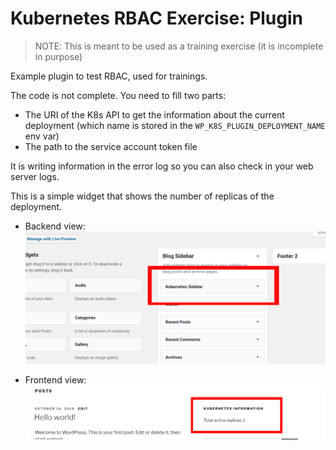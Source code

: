 # Kubernetes RBAC Exercise: Plugin

> NOTE: This is meant to be used as a training exercise (it is incomplete in purpose)

Example plugin to test RBAC, used for trainings. 

The code is not complete. You need to fill two parts:

  - The URI of the K8s API to get the information about the current deployment (which name is stored in the `WP_K8S_PLUGIN_DEPLOYMENT_NAME` env var)
  - The path to the service account token file

It is writing information in the error log so you can also check in your web server logs.


This is a simple widget that shows the number of replicas of the deployment.

- Backend view:
![Backend](https://raw.githubusercontent.com/javsalgar/k8s-example-wp-plugin/master/images/Backend.png)

- Frontend view:
![Frontend](https://raw.githubusercontent.com/javsalgar/k8s-example-wp-plugin/master/images/Frontend.png)

